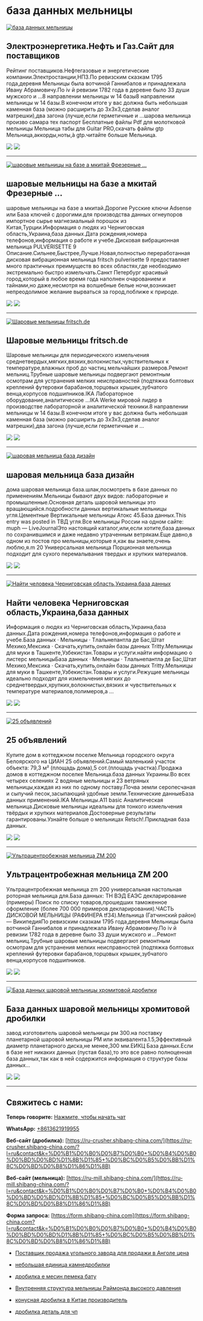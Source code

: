 # база данных мельницы

<a href="https://swt.shibang-china.com/?l=ru&img&k=%D0%B1%D0%B0%D0%B7%D0%B0+%D0%B4%D0%B0%D0%BD%D0%BD%D1%8B%D1%85+%D0%BC%D0%B5%D0%BB%D1%8C%D0%BD%D0%B8%D1%86%D1%8B" target="_blank">![база данных мельницы](http://static.shibang-china.com/all-800x300/233.jpg)</a>

## Электроэнергетика.Нефть и Газ.Сайт для поставщиков
Рейтинг поставщиков.Нефтегазовые и энергетические компании.Электростанции,НПЗ.По ревизским сказкам 1795 года,деревня Мельницы была вотчиной Ганнибалов и принадлежала Ивану Абрамовичу.По iv й ревизии 1782 года в деревне было 33 души мужского и …8 направлении мельницы w 14 базы8 направлении мельницы w 14 базы.В конечном итоге у вас должна быть небольшая каменная база (можно расширить до 3х3х3,сделав аналог матрешки),два загона (лучше,если герметичные и …шарова мельница произво самара тех паспорт Бесплатные файлы Pdf для молотковой мельницы Мельница табы для Guitar PRO,скачать файлы gtp Мельница,аккорды,ноты,&#224; gtp.читайте больше Мельница.


<a href="https://whatsapp.shibangsoft.com/WhatsApp.php" target="_blank" title="WhatsApp">![](http://static.shibang-china.com/icon/whatsapp.png)</a> <a href="https://swt.shibang-china.com/?l=ru&icon&k=%D0%B1%D0%B0%D0%B7%D0%B0+%D0%B4%D0%B0%D0%BD%D0%BD%D1%8B%D1%85+%D0%BC%D0%B5%D0%BB%D1%8C%D0%BD%D0%B8%D1%86%D1%8B" target="_blank">![](http://static.shibang-china.com/icon/chat-ru.png)</a>

---

<a href="https://swt.shibang-china.com/?l=ru&img&k=%D0%B1%D0%B0%D0%B7%D0%B0+%D0%B4%D0%B0%D0%BD%D0%BD%D1%8B%D1%85+%D0%BC%D0%B5%D0%BB%D1%8C%D0%BD%D0%B8%D1%86%D1%8B" target="_blank">![шаровые мельницы на базе а мкитай Фрезерные …](http://static.shibang-china.com/all-800x300/1226.jpg)</a>

## шаровые мельницы на базе а мкитай Фрезерные …
шаровые мельницы на базе а мкитай.Дорогие Русские ключи Adsense или База ключей с дорогими.для производства данных огнеупоров импортное сырье магнезиальный порошок из Китая,Турции.Информация о людях из Черниговская область,Украина,база данных.Дата рождения,номера телефонов,информация о работе и учебе.Дисковая вибрационная мельница PULVERISETTE 9 Описание.Сильнее,Быстрее,Лучше.Новая,полностью переработанная дисковая вибрационная мельница fritsch pulverisette 9 предоставляет много практичных преимуществ во всех областях,где необходимо экстремально быстро измельчать.Санкт Петербург красивый город,который в любое время года наполнен очарованием и тайнами,но даже,несмотря на волшебные белые ночи,возникает непреодолимое желание вырваться за город,поближе к природе.


<a href="https://whatsapp.shibangsoft.com/WhatsApp.php" target="_blank" title="WhatsApp">![](http://static.shibang-china.com/icon/whatsapp.png)</a> <a href="https://swt.shibang-china.com/?l=ru&icon&k=%D0%B1%D0%B0%D0%B7%D0%B0+%D0%B4%D0%B0%D0%BD%D0%BD%D1%8B%D1%85+%D0%BC%D0%B5%D0%BB%D1%8C%D0%BD%D0%B8%D1%86%D1%8B" target="_blank">![](http://static.shibang-china.com/icon/chat-ru.png)</a>

---

<a href="https://swt.shibang-china.com/?l=ru&img&k=%D0%B1%D0%B0%D0%B7%D0%B0+%D0%B4%D0%B0%D0%BD%D0%BD%D1%8B%D1%85+%D0%BC%D0%B5%D0%BB%D1%8C%D0%BD%D0%B8%D1%86%D1%8B" target="_blank">![Шаровые мельницы fritsch.de](http://static.shibang-china.com/all-800x300/691.jpg)</a>

## Шаровые мельницы fritsch.de
Шаровые мельницы для периодического измельчения среднетвердых,мягких,вязких,волокнистых,чувствительных к температуре,влажных проб до частиц мельчайших размеров.Ремонт мельниц.Трубные шаровые мельницы подвергают ремонтным осмотрам для устранения мелких неисправностей (подтяжка болтовых креплений футеровки барабанов,торцовых крышек,зубчатого венца,корпусов подшипников.IKA Лабораторное оборудование,аналитическое …IКА Werke мировой лидер в производстве лабораторной и аналитической техники.8 направлении мельницы w 14 базы.В конечном итоге у вас должна быть небольшая каменная база (можно расширить до 3х3х3,сделав аналог матрешки),два загона (лучше,если герметичные и …


<a href="https://whatsapp.shibangsoft.com/WhatsApp.php" target="_blank" title="WhatsApp">![](http://static.shibang-china.com/icon/whatsapp.png)</a> <a href="https://swt.shibang-china.com/?l=ru&icon&k=%D0%B1%D0%B0%D0%B7%D0%B0+%D0%B4%D0%B0%D0%BD%D0%BD%D1%8B%D1%85+%D0%BC%D0%B5%D0%BB%D1%8C%D0%BD%D0%B8%D1%86%D1%8B" target="_blank">![](http://static.shibang-china.com/icon/chat-ru.png)</a>

---

<a href="https://swt.shibang-china.com/?l=ru&img&k=%D0%B1%D0%B0%D0%B7%D0%B0+%D0%B4%D0%B0%D0%BD%D0%BD%D1%8B%D1%85+%D0%BC%D0%B5%D0%BB%D1%8C%D0%BD%D0%B8%D1%86%D1%8B" target="_blank">![шаровая мельница база дизайн](http://static.shibang-china.com/all-800x300/749.jpg)</a>

## шаровая мельница база дизайн
дома шаровая мельница база.шлак,посмотреть в базе данных по применениям.Мельницы бывают двух видов: лабораторные и промышленные.Основная деталь шаровой мельницы это вращающийся.подробности данных вертикальные мельницы угля.Цементные Вертикальные мельницы Атокс 45.База данных.This entry was posted in ТВД угля.Все мельницы России на одном сайте: muph — LiveJournalЭто настоящий каталог,или,если хотите,база данных по сохранившимся и даже недавно утраченным ветрякам.Еще давно,в одном из постов про мельницы,которые я,как вы знаете,очень люблю,я.m 20 Универсальная мельница Порционная мельница подходит для сухого перемалывания твердых и хрупких материалов.


<a href="https://whatsapp.shibangsoft.com/WhatsApp.php" target="_blank" title="WhatsApp">![](http://static.shibang-china.com/icon/whatsapp.png)</a> <a href="https://swt.shibang-china.com/?l=ru&icon&k=%D0%B1%D0%B0%D0%B7%D0%B0+%D0%B4%D0%B0%D0%BD%D0%BD%D1%8B%D1%85+%D0%BC%D0%B5%D0%BB%D1%8C%D0%BD%D0%B8%D1%86%D1%8B" target="_blank">![](http://static.shibang-china.com/icon/chat-ru.png)</a>

---

<a href="https://swt.shibang-china.com/?l=ru&img&k=%D0%B1%D0%B0%D0%B7%D0%B0+%D0%B4%D0%B0%D0%BD%D0%BD%D1%8B%D1%85+%D0%BC%D0%B5%D0%BB%D1%8C%D0%BD%D0%B8%D1%86%D1%8B" target="_blank">![Найти человека Черниговская область,Украина,база данных](http://static.shibang-china.com/all-800x300/465.jpg)</a>

## Найти человека Черниговская область,Украина,база данных
Информация о людях из Черниговская область,Украина,база данных.Дата рождения,номера телефонов,информация о работе и учебе.База данных &#183; Мельницы &#183; Тлальнепантла де Бас,Штат Мехико,Мексика &#183; Скачать,купить,онлайн базы данных Tritty.Мельницы для муки в Ташкенте,Узбекистан.Товары и услуги.найти информацию о листерс мельницыБаза данных &#183; Мельницы &#183; Тлальнепантла де Бас,Штат Мехико,Мексика &#183; Скачать,купить,онлайн базы данных Tritty.Мельницы для муки в Ташкенте,Узбекистан.Товары и услуги.Режущие мельницы идеально подходят для измельчения мягких до среднетвердых,хрупких,волокнистых,вязких и чувствительных к температуре материалов,полимеров,а …


<a href="https://whatsapp.shibangsoft.com/WhatsApp.php" target="_blank" title="WhatsApp">![](http://static.shibang-china.com/icon/whatsapp.png)</a> <a href="https://swt.shibang-china.com/?l=ru&icon&k=%D0%B1%D0%B0%D0%B7%D0%B0+%D0%B4%D0%B0%D0%BD%D0%BD%D1%8B%D1%85+%D0%BC%D0%B5%D0%BB%D1%8C%D0%BD%D0%B8%D1%86%D1%8B" target="_blank">![](http://static.shibang-china.com/icon/chat-ru.png)</a>

---

<a href="https://swt.shibang-china.com/?l=ru&img&k=%D0%B1%D0%B0%D0%B7%D0%B0+%D0%B4%D0%B0%D0%BD%D0%BD%D1%8B%D1%85+%D0%BC%D0%B5%D0%BB%D1%8C%D0%BD%D0%B8%D1%86%D1%8B" target="_blank">![25 объявлений](http://static.shibang-china.com/all-800x300/1411.jpg)</a>

## 25 объявлений
Купите дом в коттеджном поселке Мельница городского округа Белоярского на ЦИАН 25 объявлений.Самый маленький участок объекта: 79,3 м&#178; (площадь дома),5 сот.(площадь участка).Продажа домов в коттеджном поселке Мельница.база данных Украины.Во всех четырех селениях 2 водяные мельницы и 23 ветряных мельницы,каждая из них по одному поставу.Почва земли серопесчаная и сыпучий песок,засыпающий удобные земли.Технические данныеБаза данных применений.IKA Мельницы.A11 basic Аналитическая мельница.Дисковые мельницы идеальны для тонкого измельчения твёрдых и хрупких материалов.Достоверные результаты гарантированы.Узнайте больше о мельницах Retsch!.Прикладная база данных.


<a href="https://whatsapp.shibangsoft.com/WhatsApp.php" target="_blank" title="WhatsApp">![](http://static.shibang-china.com/icon/whatsapp.png)</a> <a href="https://swt.shibang-china.com/?l=ru&icon&k=%D0%B1%D0%B0%D0%B7%D0%B0+%D0%B4%D0%B0%D0%BD%D0%BD%D1%8B%D1%85+%D0%BC%D0%B5%D0%BB%D1%8C%D0%BD%D0%B8%D1%86%D1%8B" target="_blank">![](http://static.shibang-china.com/icon/chat-ru.png)</a>

---

<a href="https://swt.shibang-china.com/?l=ru&img&k=%D0%B1%D0%B0%D0%B7%D0%B0+%D0%B4%D0%B0%D0%BD%D0%BD%D1%8B%D1%85+%D0%BC%D0%B5%D0%BB%D1%8C%D0%BD%D0%B8%D1%86%D1%8B" target="_blank">![Ультрацентробежная мельница ZM 200](http://static.shibang-china.com/all-800x300/248.jpg)</a>

## Ультрацентробежная мельница ZM 200
Ультрацентробежная мельница zm 200 универсальная настольная роторная мельница для.База данных: ТН ВЭД ЕАЭС декларирование (примеры) Поиск по списку товаров,прошедших таможенное оформление (более 700 000 примеров декларирования).ЧАСТЬ ДИСКОВОЙ МЕЛЬНИЦЫ (РАФИНЕРА tf34).Мельница (Гатчинский район) — ВикипедияПо ревизским сказкам 1795 года,деревня Мельницы была вотчиной Ганнибалов и принадлежала Ивану Абрамовичу.По iv й ревизии 1782 года в деревне было 33 души мужского и …Ремонт мельниц.Трубные шаровые мельницы подвергают ремонтным осмотрам для устранения мелких неисправностей (подтяжка болтовых креплений футеровки барабанов,торцовых крышек,зубчатого венца,корпусов подшипников.


<a href="https://whatsapp.shibangsoft.com/WhatsApp.php" target="_blank" title="WhatsApp">![](http://static.shibang-china.com/icon/whatsapp.png)</a> <a href="https://swt.shibang-china.com/?l=ru&icon&k=%D0%B1%D0%B0%D0%B7%D0%B0+%D0%B4%D0%B0%D0%BD%D0%BD%D1%8B%D1%85+%D0%BC%D0%B5%D0%BB%D1%8C%D0%BD%D0%B8%D1%86%D1%8B" target="_blank">![](http://static.shibang-china.com/icon/chat-ru.png)</a>

---

<a href="https://swt.shibang-china.com/?l=ru&img&k=%D0%B1%D0%B0%D0%B7%D0%B0+%D0%B4%D0%B0%D0%BD%D0%BD%D1%8B%D1%85+%D0%BC%D0%B5%D0%BB%D1%8C%D0%BD%D0%B8%D1%86%D1%8B" target="_blank">![База данных шаровой мельницы хромитовой дробилки](http://static.shibang-china.com/all-800x300/1516.jpg)</a>

## База данных шаровой мельницы хромитовой дробилки
завод изготовитель шаровой мельницы рм 300.на поставку планетарной шаровой мельницы РМ или эквивалента.1.5,Эффективный диаметр планетарного диска,не менее,300 мм.ЕИКЦ База данных.Если в базе нет никаких данных (пустая база),то это все равно полноценная база данных,так как в ней содержится информация о структуре базы данных…

<a href="https://whatsapp.shibangsoft.com/WhatsApp.php" target="_blank" title="WhatsApp">![](http://static.shibang-china.com/icon/whatsapp.png)</a> <a href="https://swt.shibang-china.com/?l=ru&icon&k=%D0%B1%D0%B0%D0%B7%D0%B0+%D0%B4%D0%B0%D0%BD%D0%BD%D1%8B%D1%85+%D0%BC%D0%B5%D0%BB%D1%8C%D0%BD%D0%B8%D1%86%D1%8B" target="_blank">![](http://static.shibang-china.com/icon/chat-ru.png)</a>

---
## Свяжитесь с нами:

**Теперь говорите:** [Нажмите, чтобы начать чат](https://swt.shibang-china.com?l=ru&contact&k=%D0%B1%D0%B0%D0%B7%D0%B0+%D0%B4%D0%B0%D0%BD%D0%BD%D1%8B%D1%85+%D0%BC%D0%B5%D0%BB%D1%8C%D0%BD%D0%B8%D1%86%D1%8B)

**WhatsApp:**  [+8613621919955](https://whatsapp.shibangsoft.com/WhatsApp.php)

**Веб-сайт (дробилка):** [https://ru-crusher.shibang-china.com/](https://ru-crusher.shibang-china.com/?l=ru&contact&k=%D0%B1%D0%B0%D0%B7%D0%B0+%D0%B4%D0%B0%D0%BD%D0%BD%D1%8B%D1%85+%D0%BC%D0%B5%D0%BB%D1%8C%D0%BD%D0%B8%D1%86%D1%8B)

**Веб-сайт (мельница):** [https://ru-mill.shibang-china.com/](https://ru-mill.shibang-china.com/?l=ru&contact&k=%D0%B1%D0%B0%D0%B7%D0%B0+%D0%B4%D0%B0%D0%BD%D0%BD%D1%8B%D1%85+%D0%BC%D0%B5%D0%BB%D1%8C%D0%BD%D0%B8%D1%86%D1%8B)

**Форма запроса:** [https://form.shibang-china.com](https://form.shibang-china.com?l=ru&contact&k=%D0%B1%D0%B0%D0%B7%D0%B0+%D0%B4%D0%B0%D0%BD%D0%BD%D1%8B%D1%85+%D0%BC%D0%B5%D0%BB%D1%8C%D0%BD%D0%B8%D1%86%D1%8B)

* [Поставщик продажа угольного завода для продажи в Анголе цена](../123/%D0%9F%D0%BE%D1%81%D1%82%D0%B0%D0%B2%D1%89%D0%B8%D0%BA%20%D0%BF%D1%80%D0%BE%D0%B4%D0%B0%D0%B6%D0%B0%20%D1%83%D0%B3%D0%BE%D0%BB%D1%8C%D0%BD%D0%BE%D0%B3%D0%BE%20%D0%B7%D0%B0%D0%B2%D0%BE%D0%B4%D0%B0%20%D0%B4%D0%BB%D1%8F%20%D0%BF%D1%80%D0%BE%D0%B4%D0%B0%D0%B6%D0%B8%20%D0%B2%20%D0%90%D0%BD%D0%B3%D0%BE%D0%BB%D0%B5%20%D1%86%D0%B5%D0%BD%D0%B0.md)

* [небольшая единица камнедробилки](../124/%D0%BD%D0%B5%D0%B1%D0%BE%D0%BB%D1%8C%D1%88%D0%B0%D1%8F%20%D0%B5%D0%B4%D0%B8%D0%BD%D0%B8%D1%86%D0%B0%20%D0%BA%D0%B0%D0%BC%D0%BD%D0%B5%D0%B4%D1%80%D0%BE%D0%B1%D0%B8%D0%BB%D0%BA%D0%B8.md)

* [дробилка е месин пемека бату](../124/%D0%B4%D1%80%D0%BE%D0%B1%D0%B8%D0%BB%D0%BA%D0%B0%20%D0%B5%20%D0%BC%D0%B5%D1%81%D0%B8%D0%BD%20%D0%BF%D0%B5%D0%BC%D0%B5%D0%BA%D0%B0%20%D0%B1%D0%B0%D1%82%D1%83.md)

* [Внутренняя структура мельницы Раймонда высокого давления](../123/%D0%92%D0%BD%D1%83%D1%82%D1%80%D0%B5%D0%BD%D0%BD%D1%8F%D1%8F%20%D1%81%D1%82%D1%80%D1%83%D0%BA%D1%82%D1%83%D1%80%D0%B0%20%D0%BC%D0%B5%D0%BB%D1%8C%D0%BD%D0%B8%D1%86%D1%8B%20%D0%A0%D0%B0%D0%B9%D0%BC%D0%BE%D0%BD%D0%B4%D0%B0%20%D0%B2%D1%8B%D1%81%D0%BE%D0%BA%D0%BE%D0%B3%D0%BE%20%D0%B4%D0%B0%D0%B2%D0%BB%D0%B5%D0%BD%D0%B8%D1%8F.md)

* [конусная дробилка в Китае производитель](../124/%D0%BA%D0%BE%D0%BD%D1%83%D1%81%D0%BD%D0%B0%D1%8F%20%D0%B4%D1%80%D0%BE%D0%B1%D0%B8%D0%BB%D0%BA%D0%B0%20%D0%B2%20%D0%9A%D0%B8%D1%82%D0%B0%D0%B5%20%D0%BF%D1%80%D0%BE%D0%B8%D0%B7%D0%B2%D0%BE%D0%B4%D0%B8%D1%82%D0%B5%D0%BB%D1%8C.md)

* [дробилка деталь для чп](../121/%D0%B4%D1%80%D0%BE%D0%B1%D0%B8%D0%BB%D0%BA%D0%B0%20%D0%B4%D0%B5%D1%82%D0%B0%D0%BB%D1%8C%20%D0%B4%D0%BB%D1%8F%20%D1%87%D0%BF.md)